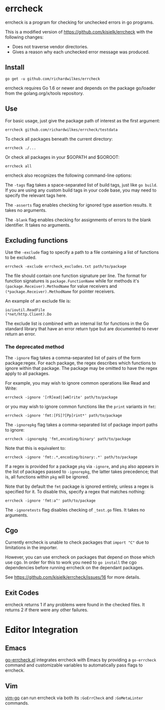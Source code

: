 # errcheck

errcheck is a program for checking for unchecked errors in go programs.

This is a modified version of https://github.com/kisielk/errcheck with the following changes:

- Does not traverse vendor directories.
- Gives a reason why each unchecked error message was produced.

## Install

    go get -u github.com/richardwilkes/errcheck

errcheck requires Go 1.6 or newer and depends on the package go/loader from the golang.org/x/tools repository.

## Use

For basic usage, just give the package path of interest as the first argument:

    errcheck github.com/richardwilkes/errcheck/testdata

To check all packages beneath the current directory:

    errcheck ./...

Or check all packages in your $GOPATH and $GOROOT:

    errcheck all

errcheck also recognizes the following command-line options:

The `-tags` flag takes a space-separated list of build tags, just like `go
build`. If you are using any custom build tags in your code base, you may need
to specify the relevant tags here.

The `-asserts` flag enables checking for ignored type assertion results. It
takes no arguments.

The `-blank` flag enables checking for assignments of errors to the
blank identifier. It takes no arguments.


## Excluding functions

Use the `-exclude` flag to specify a path to a file containing a list of functions to
be excluded.

    errcheck -exclude errcheck_excludes.txt path/to/package

The file should contain one function signature per line. The format for function signatures is
`package.FunctionName` while for methods it's `(package.Receiver).MethodName` for value receivers
and `(*package.Receiver).MethodName` for pointer receivers.

An example of an exclude file is:

    io/ioutil.ReadFile
    (*net/http.Client).Do

The exclude list is combined with an internal list for functions in the Go standard library that
have an error return type but are documented to never return an error.


### The deprecated method

The `-ignore` flag takes a comma-separated list of pairs of the form package:regex.
For each package, the regex describes which functions to ignore within that package.
The package may be omitted to have the regex apply to all packages.

For example, you may wish to ignore common operations like Read and Write:

    errcheck -ignore '[rR]ead|[wW]rite' path/to/package

or you may wish to ignore common functions like the `print` variants in `fmt`:

    errcheck -ignore 'fmt:[FS]?[Pp]rint*' path/to/package

The `-ignorepkg` flag takes a comma-separated list of package import paths
to ignore:

    errcheck -ignorepkg 'fmt,encoding/binary' path/to/package

Note that this is equivalent to:

    errcheck -ignore 'fmt:.*,encoding/binary:.*' path/to/package

If a regex is provided for a package `pkg` via `-ignore`, and `pkg` also appears
in the list of packages passed to `-ignorepkg`, the latter takes precedence;
that is, all functions within `pkg` will be ignored.

Note that by default the `fmt` package is ignored entirely, unless a regex is
specified for it. To disable this, specify a regex that matches nothing:

    errcheck -ignore 'fmt:a^' path/to/package

The `-ignoretests` flag disables checking of `_test.go` files. It takes
no arguments.

## Cgo

Currently errcheck is unable to check packages that `import "C"` due to limitations
in the importer.

However, you can use errcheck on packages that depend on those which use cgo. In
order for this to work you need to `go install` the cgo dependencies before running
errcheck on the dependant packages.

See https://github.com/kisielk/errcheck/issues/16 for more details.

## Exit Codes

errcheck returns 1 if any problems were found in the checked files.
It returns 2 if there were any other failures.

# Editor Integration

## Emacs

[go-errcheck.el](https://github.com/dominikh/go-errcheck.el)
integrates errcheck with Emacs by providing a `go-errcheck` command
and customizable variables to automatically pass flags to errcheck.

## Vim

[vim-go](https://github.com/fatih/vim-go) can run errcheck via both its `:GoErrCheck`
and `:GoMetaLinter` commands.

